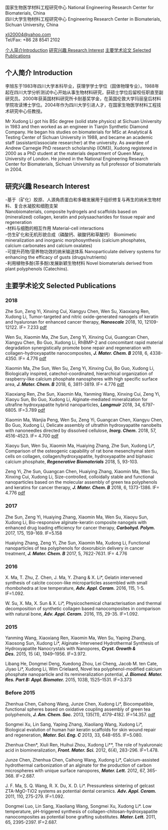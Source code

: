 国家生物医学材料工程研究中心 National Engineering Research Center for Biomaterials, China  
四川大学生物材料工程研究中心 Engineering Research Center in Biomaterials, Sichuan University, China  

xli20004@yahoo.com  
Tel/Fax: +86 28 8541 2102  

[个人简介Introduction](#jump1) [研究兴趣 Research Interest](#jump2) [主要学术论文 Selected Publications](#jump3) 

<span id="jump1"></span>
## 个人简介 Introduction

李旭东于1983年四川大学本科毕业，获理学学士学位（固体物理专业）。1988年起在四川大学分析测试中心开始从事生物材料研究，获硕士学位后留校任职直至副研究员。2000年获英国材料研究所卡耐基奖学金，在英国伦敦大学玛丽皇后材料学院攻读博士学位。2004年作为四川大学引进人才，在国家生物医学材料工程技术研究中心任教授。  

Mr Xudong Li got his BSc degree (solid state physics) at Sichuan University in 1983 and then worked as an engineer in Tianjin Synthetic Diamond Company. He began his studies on biomaterials for MSc at Analytical & Testing Center of Sichuan University in 1988, and became an academic staff (assistant/associate researcher) at the university. As awardee of Andrew Carnegie PhD research scholarship (IOM3), Xudong registered in 2000 as a PhD student at the materials department of Queen Mary, University of London. He joined in the National Engineering Research Center for Biomaterials, Sichuan University as full professor of biomaterials in 2004.

<span id="jump2"></span>
## 研究兴趣 Research Interest

-基于（矿化）胶原、人源角质蛋白和多糖发展用于组织修复与再生的纳米生物材料、复合水凝胶和细胞支架  
Nanobiomaterials, composite hydrogels and scaffolds based on (mineralized) collagen, keratin and polysaacharides for tissue repair and regeneration  
-材料与细胞的相互作用
Material-cell interactions  
-仿生矿化和无机形貌合成（磷酸钙、碳酸钙和草酸钙）
Biomimetic mineralization and inorganic morphosynthesis (calcium phosphates, calcium carbonates and calcium oxalates)  
-可提升药物/营养物功效的纳米输送体系
Nanoparticulate delivery systems for enhancing the efficacy of gusts (drugs/nutrients)  
-利用植物多酚(茶多酚)发展新颖生物材料
Novel biomaterials derived from plant polyphenols (Catechins).

<span id="jump3"></span>
## 主要学术论文 Selected Publications

### 2018

Zhe Sun, Zeng Yi, Xinxing Cui, Xiangyu Chen, Wen Su, Xiaoxiang Ren, Xudong Li, Tumor-targeted and nitric oxide-generated nanogels of keratin and hyaluronan for enhanced cancer therapy, **_Nanoscale_** 2018, 10, 12109-12122. IF= 7.233 [pdf](https://github.com/xli20004/xli20004.github.io/raw/master/articles/c8nr03265c.pdf)  
  
Wen Su, Xiaomin Ma, Zhe Sun, Zeng Yi, Xinxing Cui, Guangcan Chen, Xiangyu Chen, Bo Guo, Xudong Li, RhBMP-2 and concomitant rapid material degradation synergistically promote bone repair and regeneration with collagen-hydroxyapatite nanocomposites, **_J. Mater. Chem. B_** 2018, 6, 4338-4350. IF= 4.776 [pdf](https://github.com/xli20004/xli20004.github.io/raw/master/articles/RhBMP-2%20and%20concomitant%20rapid%20material%20degradation%20synergistically%20promote%20bone%20repair%20and%20regeneration%20with%20collagen–hydroxyapatite%20nanocomposites.pdf)     

Xiaomin Ma, Zhe Sun, Wen Su, Zeng Yi, Xinxing Cui, Bo Guo, Xudong Li, Biologically inspired, catechol-coordinated, hierarchical organization of raspberry-like calcium phosphate nanospheres with high specific surface area, **_J. Mater. Chem. B_** 2018, 6, 3811-3819. IF= 4.776 [pdf](https://github.com/xli20004/xli20004.github.io/raw/master/articles/Biologically%20inspired%2C%20catechol-coordinated%2C%20hierarchical%20organization%20of%20raspberry-like%20calcium%20phosphate%20nanospheres%20with%20high%20specific%20surface%20area.pdf)    

Xiaoxiang Ren, Zhe Sun, Xiaomin Ma, Yanming Wang, Xinxing Cui, Zeng Yi, Xiaoyu Sun, Bo Guo, Xudong Li, Alginate-mediated mineralization for ultrafine hydroxyapatite hybrid nanoparticles, **_Langmuir_** 2018, 34, 6797-6805. IF=3.789 [pdf](https://github.com/xli20004/xli20004.github.io/raw/master/articles/Alginate-Mediated%20Mineralization%20for%20Ultrafine%20Hydroxyapatite%20Hybrid%20Nanoparticles.pdf)    

Xiaomin Ma, Wanjia Peng, Wen Su, Zeng Yi, Guangcan Chen, Xiangyu Chen, Bo Guo, Xudong Li, Delicate assembly of ultrathin hydroxyapatite nanobelts with nanoneedles directed by dissolved cellulose, **_Inorg. Chem._** 2018, 57, 4516-4523. IF= 4.700 [pdf](https://github.com/xli20004/xli20004.github.io/raw/master/articles/Delicate%20Assembly%20of%20Ultrathin%20Hydroxyapatite%20Nanobelts%20with%20Nanoneedles%20Directed%20by%20Dissolved%20Cellulose.pdf)    

Xiaoyu Sun, Wen Su, Xiaomin Ma, Huaiying Zhang, Zhe Sun, Xudong Li*, Comparison of the osteogenic capability of rat bone 
mesenchymal stem cells on collagen, collagen/hydroxyapatite, hydroxyapatite and biphasic calcium phosphate, **_Regenerative 
Biomaterials_** 2018, 5, 93-103.    

Zeng Yi, Zhe Sun, Guangcan Chen, Huaiying Zhang, Xiaomin Ma, Wen Su, Xinxing Cui, Xudong Li, Size-controlled, colloidally stable and functional nanoparticles based on the molecular assembly of green tea polyphenols and keratins for cancer therapy, **_J. Mater. Chem. B_** 2018, 6, 1373-1386. IF= 4.776 [pdf](https://github.com/xli20004/xli20004.github.io/raw/master/articles/Size-controlled%2C%20colloidally%20stable%20and%20functional%20nanoparticles%20based%20on%20the%20molecular%20assembly%20of%20green%20tea%20polyphenols%20and%20keratins%20for%20cancer%20therapy.pdf)  

### 2017  
  
Zhe Sun, Zeng Yi, Huaiying Zhang, Xiaomin Ma, Wen Su, Xiaoyu Sun, Xudong Li, Bio-responsive alginate-keratin composite nanogels with enhanced drug loading efficiency for cancer therapy, **_Carbohyd. Polym._** 2017, 175, 159-169. IF=5.158  

Huaiying Zhang, Zeng Yi, Zhe Sun, Xiaomin Ma, Xudong Li, Functional nanoparticles of tea polyphenols for doxorubicin delivery in cancer treatment, **_J. Mater. Chem. B_** 2017, 5, 7622-7631. IF= 4.776  

### 2016

X. Ma, T. Zhu, Z. Chen, J. Ma, Y. Zhang & X. Li*, Gelatin intervened synthesis of calcite cocoon-like microparticles assembled with small rhombohedra at low temperature, **_Adv. Appl. Ceram._** 2016, 115, 1-5. IF=1.092.  

W. Su, X. Ma, X. Sun & X. Li*, Physicochemical characterisation and thermal decomposition of synthetic collagen based nanocomposites in comparison with natural bone, **_Adv. Appl. Ceram._** 2016, 115, 29-35. IF=1.092.  

### 2015

Yanming Wang, Xiaoxiang Ren, Xiaomin Ma, Wen Su, Yaping Zhang, Xiaosong Sun, Xudong Li*, Alginate-Intervened Hydrothermal Synthesis of Hydroxyapatite Nanocrystals with Nanopores, **_Cryst. Growth & Des._** 2015, 15 (4), 1949–1956. IF=3.972.  

Libang He, Dongmei Deng, Xuedong Zhou, Lei Cheng, Jacob M. ten Cate, Jiyao Li*, Xudong Li, Wim Crielaard, Novel tea polyphenol-modified calcium phosphate nanoparticle and its remineralization potential, **_J. Biomed. Mater. Res. Part B: Appl. Biomater._** 2015, 103B, 1525–1531. IF=3.373  

### Before 2015

Zhenhua Chen, Caihong Wang, Junze Chen, Xudong Li*, Biocompatible, functional spheres based on oxidative coupling assembly of green tea polyphenols, **_J. Am. Chem. Soc._** 2013, 135(11), 4179-4182. IF=14.357. [pdf](https://github.com/xli20004/xli20004.github.io/raw/master/articles/Biocompatible%2C%20Functional%20Spheres%20Based%20on%20Oxidative%20Coupling%20Assembly%20of%20Green%20Tea%20Polyphenols.pdf)   

Songmei Xu, Lin Sang, Yaping Zhang, Xiaoliang Wang, Xudong Li*, Biological evalution of human hair keratin scaffolds for skin wound repair and regeneration, **_Mater. Sci. Eng. C_** 2013, 33, 648-655. IF=5.080.  

Zhenhua Chen*, Xiuli Ren, Huihui Zhou, Xudong Li**, The role of hyaluronaic acid in biomineralization, ___Front. Mater. Sci.___ 2012, 6(4), 283-296. IF=1.478.  

Junze Chen, Zhenhua Chen, Caihong Wang, Xudong Li*, Calcium-assisted hydrothermal carbonization of an alginate for the production of carbon microspheres with unique surface nanopores, **_Mater. Lett._** 2012, 67, 365-368. IF=2.687.  

J. F. Ma, S. Q. Wang, R. X. Du, X. D. Li*. Pressureless sintering of gelcast ZTA-MgO-TiO2 systems as potential dental ceramics. **_Adv. Appl. Ceram._** 2011, 110, 275-279. IF=1.092.  

Dongmei Luo, Lin Sang, Xiaoliang Wang, Songmei Xu, Xudong Li*. Low temperature, pH-triggered synthesis of collagen-chitosan-hydroxyapatite nanocomposites as potential bone grafting substitutes. **_Mater. Lett._** 2011, 65, 2395-2397. IF=2.687.  
